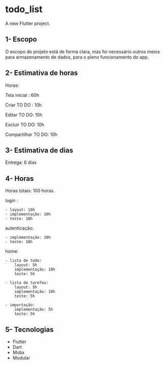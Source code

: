 # todo_list

A new Flutter project.

## 1- Escopo

O escopo do projeto está de forma clara, mas foi necessário outros meios para armazenamento de dados, para o pleno funcionamento do app. 

## 2- Estimativa de horas

Horas: 

Tela inicial : 60h

Criar TO DO : 10h

Editar TO DO: 10h

Excluir TO DO: 10h

Compartilhar TO DO: 10h

## 3- Estimativa de dias

Entrega: 6 dias

## 4- Horas 

Horas totais: 100 horas.

login : 

    - layout: 10h
    - implementação: 10h
    - teste: 10h

autenticação: 

    - implementação: 10h
    - teste: 10h

home: 

    - lista de todo: 
        layout: 5h
        implementação: 10h
        teste: 5h

    - lista de tarefas: 
        layout: 5h
        implementação: 10h
        teste: 5h

    - importação: 
        implementação: 5h
        teste: 5h

## 5- Tecnologias

- Flutter
- Dart
- Mobx
- Modular
